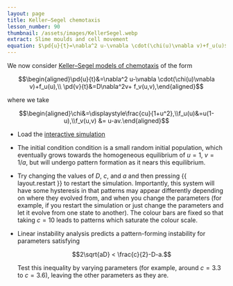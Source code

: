 ```yaml
---
layout: page
title: Keller–Segel chemotaxis
lesson_number: 90
thumbnail: /assets/images/KellerSegel.webp
extract: Slime moulds and cell movement
equation: $\pd{u}{t}=\nabla^2 u-\vnabla \cdot(\chi(u)\vnabla v)+f_u(u)$, $\pd{v}{t}=D\nabla^2v+ f_v(u,v)$
---
```

We now consider [Keller–Segel models of chemotaxis](https://en.wikipedia.org/wiki/Chemotaxis#Mathematical_models) of the form

$$\begin{aligned}\pd{u}{t}&=\nabla^2 u-\vnabla \cdot(\chi(u)\vnabla v)+f_u(u),\\ \pd{v}{t}&=D\nabla^2v+ f_v(u,v),\end{aligned}$$

where we take

$$\begin{aligned}\chi&=\displaystyle\frac{cu}{1+u^2},\\f_u(u)&=u(1-u),\\f_v(u,v) &= u-av.\end{aligned}$$

* Load the [interactive simulation](/sim/?preset=KellerSegel)

* The initial condition condition is a small random initial population, which eventually grows towards the homogeneous equilibrium of $u=1$, $v=1/a$, but will undergo pattern formation as it nears this equilibrium.

* Try changing the values of $D$, $c$, and $a$ and then pressing {{ layout.restart }} to restart the simulation. Importantly, this system will have some hysteresis in that patterns may appear differently depending on where they evolved from, and when you change the parameters (for example, if you restart the simulation or just change the parameters and let it evolve from one state to another). The colour bars are fixed so that taking $c=10$ leads to patterns which saturate the colour scale.

* Linear instability analysis predicts a pattern-forming instability for parameters satisfying

    $$2\sqrt{aD} < \frac{c}{2}-D-a.$$

    Test this inequality by varying parameters (for example, around $c = 3.3$ to $c=3.6$), leaving the other parameters as they are.
